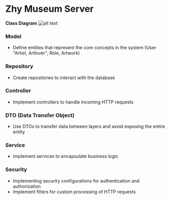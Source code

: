# Zhy Museum Server

**Class Diagram**
![alt text]([https://github.com/ZainabHY/Volunteering-Management-System/blob/main/Volunteering%20Management%20System.png](https://github.com/ZainabHY/Zhy-Museum-Server/blob/main/Museum-%20class%20UML.png)) 


### Model
* Define entities that represent the core concepts in the system (User "Artist, Artlover", Role, Artwork)

### Repository
* Create repositories to interact with the database

### Controller
* Implement controllers to handle incoming HTTP requests

### DTO (Data Transfer Object)
* Use DTOs to transfer data between layers and avoid exposing the entire entity

### Service
* Implement services to encapsulate business logic

### Security
* Implementing security configurations for authentication and authorization
* Implement filters for custom processing of HTTP requests
